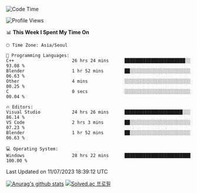 <!--START_SECTION:waka-->
![Code Time](http://img.shields.io/badge/Code%20Time-377%20hrs%2053%20mins-blue)

![Profile Views](http://img.shields.io/badge/Profile%20Views-1-blue)

📊 **This Week I Spent My Time On** 

```text
🕑︎ Time Zone: Asia/Seoul

💬 Programming Languages: 
C++                      26 hrs 24 mins      ███████████████████████░░   93.08 % 
Blender                  1 hr 52 mins        ██░░░░░░░░░░░░░░░░░░░░░░░   06.63 % 
Other                    4 mins              ░░░░░░░░░░░░░░░░░░░░░░░░░   00.25 % 
C                        0 secs              ░░░░░░░░░░░░░░░░░░░░░░░░░   00.04 % 

🔥 Editors: 
Visual Studio            24 hrs 26 mins      ██████████████████████░░░   86.14 % 
VS Code                  2 hrs 3 mins        ██░░░░░░░░░░░░░░░░░░░░░░░   07.23 % 
Blender                  1 hr 52 mins        ██░░░░░░░░░░░░░░░░░░░░░░░   06.63 % 

💻 Operating System: 
Windows                  28 hrs 22 mins      █████████████████████████   100.00 % 
```


 Last Updated on 11/07/2023 18:39:12 UTC
<!--END_SECTION:waka-->
[![Anurag's github stats](https://github-readme-stats.vercel.app/api?username=heosumin518)](https://github.com/anuraghazra/github-readme-stats)
[![Solved.ac
프로필](http://mazassumnida.wtf/api/v2/generate_badge?boj=heosumin)](https://solved.ac/heosumin)
